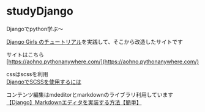 # studyDjango
Djangoでpython学ぶ～

[Django Girls のチュートリアル](https://tutorial.djangogirls.org/ja/)を実践して、そこから改造したサイトです

サイトはこちら  
[https://aohno.pythonanywhere.com/](https://aohno.pythonanywhere.com/)

cssはscssを利用  
[DjangoでSCSSを使用するには](https://qiita.com/ykna/items/245c518d46a40ad56b0f)

コンテンツ編集はmdeditorとmarkdownのライブラリ利用しています  
[【Django】Markdownエディタを実装する方法【簡単】](https://yuki.world/django-markdown-implement/)
